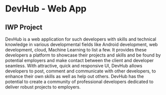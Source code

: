 # DevHub - Web App
## IWP Project
DevHub  is  a  web 
application for such developers with skills and technical knowledge in various developmental 
fields like Android development, web development, cloud, Machine Learning to list a few. It 
provides  these  developers  a  platform  to  showcase  their  projects  and  skills  and  be  found  by 
potential  employers  and  make  contact  between  the  client  and  developer  seamless.  With 
attractive,  quick  and  responsive  UI,  DevHub  allows  developers  to  post,  comment  and 
communicate  with  other  developers,  to  enhance  their  own  skills  as  well  as  help  out  others. 
DevHub has the potential to create a community of professional developers dedicated to deliver 
robust projects to employers.
